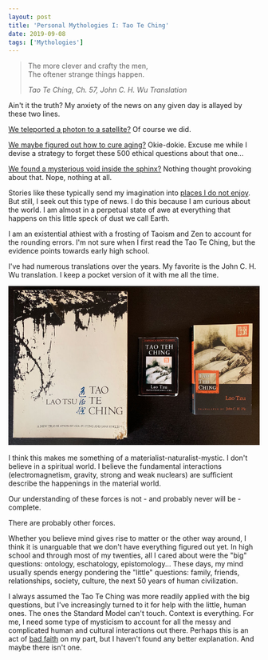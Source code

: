 ```yaml
---
layout: post
title: 'Personal Mythologies I: Tao Te Ching'
date: 2019-09-08
tags: ['Mythologies']
---
```

> The more clever and crafty the men,  
> The oftener strange things happen.  
> 
> *Tao Te Ching, Ch. 57, John C. H. Wu Translation*

Ain't it the truth? My anxiety of the news on any given day is allayed by these two lines.
<!--x-->

[We teleported a photon to a satellite?](https://www.technologyreview.com/s/608252/first-object-teleported-from-earth-to-orbit/) Of course we did.

[We maybe figured out how to cure aging?](https://www.independent.co.uk/news/science/biological-clock-ageing-turn-back-reverse-study-new-a9094261.html) Okie-dokie. Excuse me while I devise a strategy to forget these 500 ethical questions about that one...

[We found a mysterious void inside the sphinx?](https://www.nationalgeographic.com/news/2017/11/great-pyramid-giza-void-discovered-khufu-archaeology-science/) Nothing thought provoking about that. Nope, nothing at all.

Stories like these typically send my imagination into [places I do not enjoy](/2019/03/03/fear-immainence/). But still, I seek out this type of news. I do this because I am curious about the world. I am almost in a perpetual state of awe at everything that happens on this little speck of dust we call Earth.

I am an existential athiest with a frosting of Taoism and Zen to account for the rounding errors. I'm not sure when I first read the Tao Te Ching, but the evidence points towards early high school.

I've had numerous translations over the years. My favorite is the John C. H. Wu translation. I keep a pocket version of it with me all the time.

![Tao Te Chings](/assets/images/tao-te-ching.jpg)

I think this makes me something of a materialist-naturalist-mystic. I don't believe in a spiritual world. I believe the fundamental interactions (electromagnetism, gravity, strong and weak nuclears) are sufficient describe the happenings in the material world.

Our understanding of these forces is not - and probably never will be - complete.

There are probably other forces.

Whether you believe mind gives rise to matter or the other way around, I think it is unarguable that we don't have everything figured out yet. In high school and through most of my twenties, all I cared about were the "big" questions: ontology, eschatology, epistomology... These days, my mind usually spends energy pondering the "little" questions: family, friends, relationships, society, culture, the next 50 years of human civilization.

I always assumed the Tao Te Ching was more readily applied with the big questions, but I've increasingly turned to it for help with the little, human ones. The ones the Standard Model can't touch. Context is everything. For me, I need some type of mysticism to account for all the messy and complicated human and cultural interactions out there. Perhaps this is an act of [bad faith](https://en.wikipedia.org/wiki/Bad_faith#Ethics,_phenomenology,_existentialism) on my part, but I haven't found any better explanation. And maybe there isn't one.

